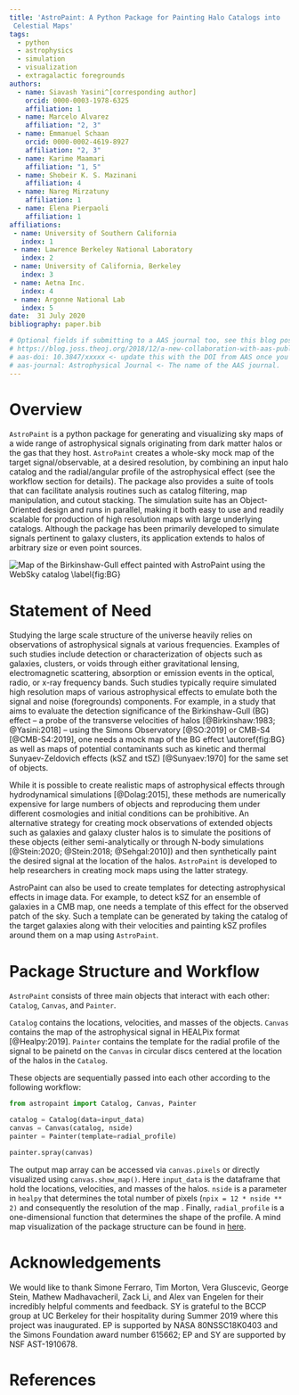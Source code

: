 ```yaml
---
title: 'AstroPaint: A Python Package for Painting Halo Catalogs into
 Celestial Maps'
tags:
  - python
  - astrophysics
  - simulation
  - visualization
  - extragalactic foregrounds
authors:
  - name: Siavash Yasini^[corresponding author]
    orcid: 0000-0003-1978-6325
    affiliation: 1 
  - name: Marcelo Alvarez 
    affiliation: "2, 3"
  - name: Emmanuel Schaan 
    orcid: 0000-0002-4619-8927
    affiliation: "2, 3"
  - name: Karime Maamari
    affiliation: "1, 5"
  - name: Shobeir K. S. Mazinani
    affiliation: 4
  - name: Nareg Mirzatuny
    affiliation: 1
  - name: Elena Pierpaoli
    affiliation: 1
affiliations:
 - name: University of Southern California 
   index: 1
 - name: Lawrence Berkeley National Laboratory 
   index: 2
 - name: University of California, Berkeley 
   index: 3
 - name: Aetna Inc.
   index: 4
 - name: Argonne National Lab 
   index: 5
date:  31 July 2020
bibliography: paper.bib

# Optional fields if submitting to a AAS journal too, see this blog post:
# https://blog.joss.theoj.org/2018/12/a-new-collaboration-with-aas-publishing
# aas-doi: 10.3847/xxxxx <- update this with the DOI from AAS once you know it.
# aas-journal: Astrophysical Journal <- The name of the AAS journal.
---
```


# Overview 

`AstroPaint` is a python package for generating and visualizing
 sky maps of a wide range of astrophysical signals originating from dark
  matter halos or the gas that they host. `AstroPaint` creates a whole-sky mock map of 
 the target signal/observable, at a desired resolution, by combining an input
  halo catalog and the radial/angular profile of the astrophysical effect
   (see the
   workflow
   section for details). 
  The package also provides a suite of tools that
     can facilitate analysis routines such as catalog filtering, map manipulation, 
     and cutout stacking. The simulation suite has an Object-Oriented design and
      runs in parallel, making it both easy to use and readily scalable for
       production of high resolution maps with large underlying catalogs. Although the package has been
        primarily developed to simulate signals pertinent to galaxy clusters, its application extends to halos of arbitrary size or even point
         sources. 
             
          

![Map of the Birkinshaw-Gull effect painted with AstroPaint using the
 WebSky catalog \label{fig:BG}](../images/BG_websky_cover.png)

# Statement of Need 

Studying the large scale structure of the universe heavily relies on
 observations of astrophysical signals at various frequencies. Examples of such
  studies include detection or characterization of objects such as galaxies, clusters, or voids
   through either gravitational lensing, electromagnetic scattering, absorption or emission events in the optical, radio, or x-ray
    frequency bands. Such studies typically require simulated high resolution
     maps of various astrophysical effects to emulate both the signal and
      noise (foregrounds) components. For example, in a study that aims	
	to evaluate the detection significance of the Birkinshaw-Gull (BG)
	effect – a probe of the transverse
	velocities of halos [@Birkinshaw:1983; @Yasini:2018] – using the Simons
	Observatory [@SO:2019] or CMB-S4 [@CMB-S4:2019], one needs a mock
	map of the BG effect
	\autoref{fig:BG}
	as well as maps of potential contaminants such as kinetic and
	thermal Sunyaev-Zeldovich effects (kSZ and tSZ) [@Sunyaev:1970] for the
	 same set of objects. 

     
While it is possible to create realistic maps of astrophysical effects through
 hydrodynamical simulations [@Dolag:2015], these methods are numerically
  expensive for large numbers of objects and reproducing them under different
   cosmologies and initial conditions can be prohibitive. An alternative
    strategy for creating mock observations of extended objects
  such as galaxies and galaxy cluster halos is to simulate the
   positions of these objects (either semi-analytically or through N-body
    simulations [@Stein:2020; @Stein:2018; @Sehgal:2010]) and then synthetically
     paint the desired signal at the location of the halos. `AstroPaint` is
      developed to help researchers in creating mock maps using the latter
       strategy. 

AstroPaint can also be used to create templates for detecting astrophysical
 effects in image data. For example, to detect kSZ for an ensemble of
  galaxies in a CMB map, one needs a
  template of this effect for the observed patch of the sky. Such a template can
   be generated by taking the catalog of the target galaxies along with their
    velocities and painting kSZ profiles around them on a map using
     `AstroPaint`. 
 
# Package Structure and Workflow 


`AstroPaint` consists of three main objects that interact with each other: `Catalog`, `Canvas`, and `Painter`. 


`Catalog` contains the locations, velocities, and masses of the objects. 
`Canvas` contains the map of the astrophysical signal in HEALPix format
 [@Healpy:2019]. 
`Painter` contains the template for the radial profile of the signal to be
 painetd on the `Canvas` in circular discs centered at the location of the
  halos in the
  `Catalog`.   

 These objects are sequentially passed into each other according to the
  following workflow: 

```python
from astropaint import Catalog, Canvas, Painter

catalog = Catalog(data=input_data)
canvas = Canvas(catalog, nside)
painter = Painter(template=radial_profile)

painter.spray(canvas)
```

The output map array can be accessed via `canvas.pixels` or directly
 visualized using `canvas.show_map()`. Here `input_data` is the dataframe that
  hold the locations, velocities, and
 masses of the halos. `nside` is a parameter in `healpy` that determines the
  total number of pixels (`npix = 12 * nside ** 2)` and
   consequently the resolution of the map . Finally, `radial_profile` is a one-dimensional function that determines the shape
   of the profile. A mind map visualization of the package structure can be
    found in [here](https://www.mindmeister.com/1417665103/astropaint-astropaint-py?fullscreen=1).   


# Acknowledgements

We would like to thank Simone Ferraro, Tim Morton, Vera Gluscevic, George Stein, Mathew Madhavacheril, 
Zack Li, and Alex van Engelen for their incredibly helpful comments and
 feedback. SY is grateful to the BCCP
  group at UC Berkeley for their
 hospitality during
 Summer 2019 where this project was inaugurated. EP is supported by NASA
  80NSSC18K0403 and the Simons Foundation award number 615662; EP and SY are supported by NSF AST-1910678.

# References
